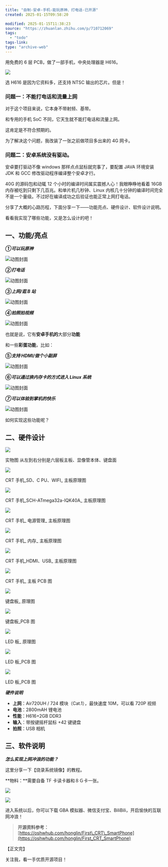 ```yaml
---
title: "自制-安卓-手机-能玩原神、打电话-已开源"
created: 2025-01-15T09:58:20

modified: 2025-01-15T11:38:23
source: "https://zhuanlan.zhihu.com/p/710712069"
tags:
  - "todo"
tags-link:
type: "archive-web"
---
```


用免费的 6 层 PCB，做了一部手机，中央处理器是 H616。

![](https://pic2.zhimg.com/v2-b4d9d0a5ec64c98a8d2a2b376dcc09cd_r.jpg)

选 H616 是因为它资料多，还支持 NTSC 输出的芯片。但是！

### 问题一：不能打电话和流量上网

对于这个项目来说，它本身不带射频、基带。

和专用的手机 SoC 不同，它天生就不能打电话和流量上网。

这肯定是不符合预期的。

为了解决这个问题，我改装了一张之前做项目多出来的 4G 网卡。

### 问题二：安卓系统没有驱动。

安卓要打驱动不像 windows 那样点点鼠标就完事了，要配置 JAVA 环境安装 JDK 和 GCC 修改驱动程序编译整个安卓才行。

40G 的源码包和动辄 12 个小时的编译时间属实震撼人心！我眼睁睁地看着 16GB 内存被吃到只剩下几百兆。和单片机几秒钟、Linux 内核几十分钟的编译时间完全不是一个量级。不过好在编译成功之后验证也能正常上网打电话。

分享了大概的心路历程，下面分享一下——功能亮点、硬件设计、软件设计说明。

看看我实现了哪些功能，又是怎么设计的吧！

## 一、功能/亮点

***①可以玩原神***

![动图封面](https://pic4.zhimg.com/v2-b1cb5e482156ab4c2bf8618a49b2377b_b.jpg)

***②打电话***

![动图封面](https://pic3.zhimg.com/v2-de4c0002edf01a5fcd84455e2b48dc44_b.jpg)

***③上网/逛 B 站***

![动图封面](https://pica.zhimg.com/v2-700e2041ccbe48e6774fb14aa4a4361e_b.jpg)

***④拍照拍视频***

![动图封面](https://pic3.zhimg.com/v2-bd55bd928a17897e94f19729eee2e9b8_b.jpg)

也就是说，它有**安卓手机的**大部分**功能**

和一些**彩蛋功能**，比如：

***⑤支持 HDMI/做个小副屏***

![动图封面](https://picx.zhimg.com/v2-148763969b5ba969c735303de3417699_b.jpg)

***⑥可以通过换内存卡的方式进入 Linux 系统***

![动图封面](https://pic4.zhimg.com/v2-ceda48712a60b6658e07341bb892c01f_b.jpg)

***⑦可以体验到掌机的快乐***

![动图封面](https://pica.zhimg.com/v2-19eb12143f237b0764571e1eff82b702_b.jpg)

如何实现这些功能呢？

## 二、硬件设计

![](https://pic4.zhimg.com/v2-2317130a9c3ce2eee9ef919ad845c1c3_r.jpg)

实物图 从左到右分别是六层板主板、显像管本体、键盘面

![](https://picx.zhimg.com/v2-22cd4a985f34e59b4cd694ad584ab737_r.jpg)

CRT 手机\_SD、C PU、WIFI\_ 主板原理图

![](https://picx.zhimg.com/v2-fba7d4a2458629fbfda44900032eae8d_r.jpg)

CRT 手机\_SCH-ATmega32a-IQK40A\_ 主板原理图

![](https://picx.zhimg.com/v2-b5b46acd88763925219a67d0ecee4a79_r.jpg)

CRT 手机\_ 电源管理\_ 主板原理图

![](https://pic3.zhimg.com/v2-7d213b79917c0e7ce311d0bb90ee921c_r.jpg)

CRT 手机\_ 内存\_ 主板原理图

![](https://pic1.zhimg.com/v2-d9b3ae80b30cd6f1b28806a398b6a28a_r.jpg)

CRT 手机\_HDMI、USB\_ 主板原理图

![](https://pic1.zhimg.com/v2-3cd1129e763820aabf1712624331cd04_r.jpg)

CRT 手机\_ 主板 PCB 图

![](https://pic1.zhimg.com/v2-e7a06221084b7ca04b6c3beb0f0bae52_r.jpg)

键盘板\_ 原理图

![](https://pic3.zhimg.com/v2-8efec9214c638675d6c3b218a46f83de_r.jpg)

键盘板\_PCB 图

![](https://pic2.zhimg.com/v2-7531e6141b54f87e2fabf9114d39919f_r.jpg)

LED 板\_ 原理图

![](https://pic3.zhimg.com/v2-cc8aad9f3b3ebdbddc6f0e422b310d66_r.jpg)

LED 板\_PCB 图

![](https://pic3.zhimg.com/v2-947e00bbafb47703ceb14cfede8e835e_r.jpg)

LED 板\_PCB 图

***硬件说明***

- **上网**：Air720UH / 724 模块（Cat.1），最快速度 10M，可以看 720P 视频
- **电池**：2800mAH 锂电池
- **性能**：H616+2GB DDR3
- **输入**：带按键摇杆鼠标 +42 键键盘
- **拍照**：USB 相机

## 三、软件说明

***怎么实现上网冲浪的功能？***

这里分享一下【烧录系统镜像】的教程。

**物料：**需要自备 TF 卡读卡器和８Ｇ卡一张。

![](https://pic4.zhimg.com/v2-39e09f4b80f205046523f9fe0cf66a1d_r.jpg)

![](https://picx.zhimg.com/v2-df45673fbe1bc6f7f52ed1fe73663bc3_r.jpg)

进入系统以后，你可以下载 GBA 模拟器、微信支付宝、BiliBili，开启愉快的互联网冲浪！

> **开源资料参考：**[https://oshwhub.com/honglin/First\_CRT\_SmartPhone](https://oshwhub.com/honglin/First_CRT_SmartPhone)

【正文完】

关注我，看一手优质开源项目！
